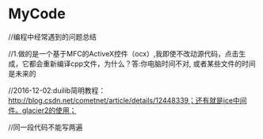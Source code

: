 # MyCode

//编程中经常遇到的问题总结

//1.做的是一个基于MFC的ActiveX控件（ocx）,我即使不改动源代码，点击生成，它都会重新编译cpp文件，为什么？答:你电脑时间不对, 或者某些文件的时间是未来的

//2016-12-02:duilib简明教程：http://blog.csdn.net/cometnet/article/details/12448339；还有就是ice中间件。glacier2的使用；

//同一段代码不能写两遍

